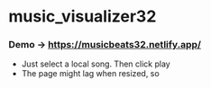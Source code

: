 # music_visualizer32
### Demo -> https://musicbeats32.netlify.app/

- Just select a local song. Then click play
- The page might lag when resized, so
